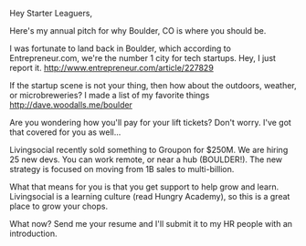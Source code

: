 Hey Starter Leaguers,

Here's my annual pitch for why Boulder, CO is where you should be.

I was fortunate to land back in Boulder, which according to Entrepreneur.com, we're the number 1 city for tech startups. Hey, I just report it. http://www.entrepreneur.com/article/227829

If the startup scene is not your thing, then how about the outdoors, weather, or microbreweries?
I made a list of my favorite things http://dave.woodalls.me/boulder

Are you wondering how you'll pay for your lift tickets?
Don't worry. I've got that covered for you as well...

Livingsocial recently sold something to Groupon for $250M. We are hiring 25 new devs. You can work remote, or near a hub (BOULDER!). The new strategy is focused on moving from 1B sales to multi-billion.

What that means for you is that you get support to help grow and learn. Livingsocial is a learning culture (read Hungry Academy), so this is a great place to grow your chops.

What now?
Send me your resume and I'll submit it to my HR people with an introduction.

